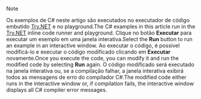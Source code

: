 
> [!NOTE]
> <span data-ttu-id="b7041-101">Os exemplos de C# neste artigo são executados no executador de código embutido [Try.NET](https://try.dot.net) e no playground.</span><span class="sxs-lookup"><span data-stu-id="b7041-101">The C# examples in this article run in the [Try.NET](https://try.dot.net) inline code runner and playground.</span></span> <span data-ttu-id="b7041-102">Clique no botão **Executar** para executar um exemplo em uma janela interativa.</span><span class="sxs-lookup"><span data-stu-id="b7041-102">Select the **Run** button to run an example in an interactive window.</span></span> <span data-ttu-id="b7041-103">Ao executar o código, é possível modificá-lo e executar o código modificado clicando em **Executar** novamente.</span><span class="sxs-lookup"><span data-stu-id="b7041-103">Once you execute the code, you can modify it and run the modified code by selecting **Run** again.</span></span> <span data-ttu-id="b7041-104">O código modificado será executado na janela interativa ou, se a compilação falhar, a janela interativa exibirá todos as mensagens de erro do compilador C#.</span><span class="sxs-lookup"><span data-stu-id="b7041-104">The modified code either runs in the interactive window or, if compilation fails, the interactive window displays all C# compiler error messages.</span></span>  
